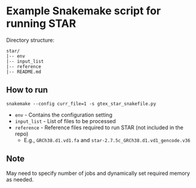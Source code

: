 # Example Snakemake script for running STAR

Directory structure:
```
star/
|-- env
|-- input_list
|-- reference
|-- README.md
```

## How to run

`snakemake --config curr_file=1 -s gtex_star_snakefile.py`

* `env` - Contains the configuration setting
* `input_list` - List of files to be processed
* `reference` - Reference files required to run STAR (not included in the repo)
    * E.g., `GRCh38.d1.vd1.fa` and `star-2.7.5c_GRCh38.d1.vd1_gencode.v36`

## Note
May need to specify number of jobs and dynamically set required memory as needed.